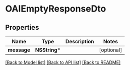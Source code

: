 # OAIEmptyResponseDto

## Properties
Name | Type | Description | Notes
------------ | ------------- | ------------- | -------------
**message** | **NSString*** |  | [optional] 

[[Back to Model list]](../README#documentation-for-models) [[Back to API list]](../README#documentation-for-api-endpoints) [[Back to README]](../README)


